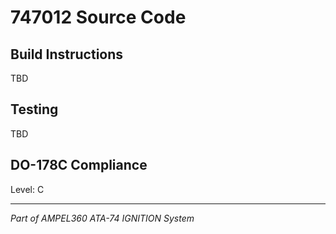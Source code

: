 # 747012 Source Code

## Build Instructions

TBD

## Testing

TBD

## DO-178C Compliance

Level: C

---

*Part of AMPEL360 ATA-74 IGNITION System*
